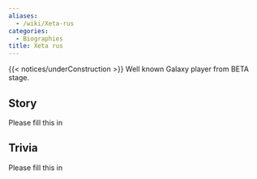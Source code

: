 ```yaml
---
aliases:
  - /wiki/Xeta-rus
categories:
  - Biographies
title: Xeta rus
---
```


{{< notices/underConstruction >}} Well known Galaxy player from BETA stage.

## Story

Please fill this in

## Trivia

Please fill this in
